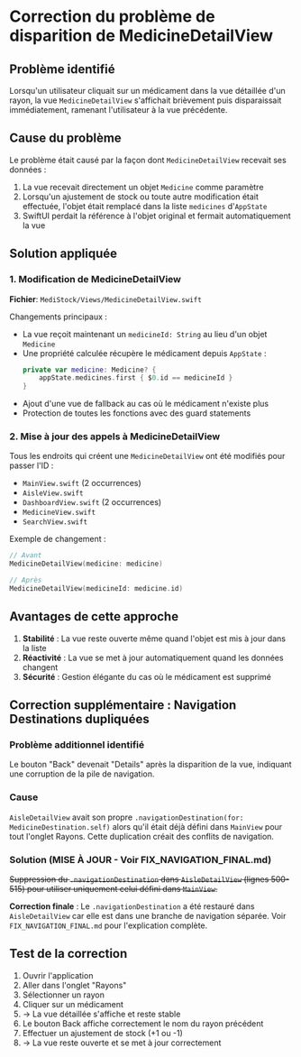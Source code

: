 # Correction du problème de disparition de MedicineDetailView

## Problème identifié
Lorsqu'un utilisateur cliquait sur un médicament dans la vue détaillée d'un rayon, la vue `MedicineDetailView` s'affichait brièvement puis disparaissait immédiatement, ramenant l'utilisateur à la vue précédente.

## Cause du problème
Le problème était causé par la façon dont `MedicineDetailView` recevait ses données :
1. La vue recevait directement un objet `Medicine` comme paramètre
2. Lorsqu'un ajustement de stock ou toute autre modification était effectuée, l'objet était remplacé dans la liste `medicines` d'`AppState`
3. SwiftUI perdait la référence à l'objet original et fermait automatiquement la vue

## Solution appliquée

### 1. Modification de MedicineDetailView
**Fichier**: `MediStock/Views/MedicineDetailView.swift`

Changements principaux :
- La vue reçoit maintenant un `medicineId: String` au lieu d'un objet `Medicine`
- Une propriété calculée récupère le médicament depuis `AppState` : 
  ```swift
  private var medicine: Medicine? {
      appState.medicines.first { $0.id == medicineId }
  }
  ```
- Ajout d'une vue de fallback au cas où le médicament n'existe plus
- Protection de toutes les fonctions avec des guard statements

### 2. Mise à jour des appels à MedicineDetailView
Tous les endroits qui créent une `MedicineDetailView` ont été modifiés pour passer l'ID :
- `MainView.swift` (2 occurrences)
- `AisleView.swift`
- `DashboardView.swift` (2 occurrences)
- `MedicineView.swift`
- `SearchView.swift`

Exemple de changement :
```swift
// Avant
MedicineDetailView(medicine: medicine)

// Après
MedicineDetailView(medicineId: medicine.id)
```

## Avantages de cette approche
1. **Stabilité** : La vue reste ouverte même quand l'objet est mis à jour dans la liste
2. **Réactivité** : La vue se met à jour automatiquement quand les données changent
3. **Sécurité** : Gestion élégante du cas où le médicament est supprimé

## Correction supplémentaire : Navigation Destinations dupliquées

### Problème additionnel identifié
Le bouton "Back" devenait "Details" après la disparition de la vue, indiquant une corruption de la pile de navigation.

### Cause
`AisleDetailView` avait son propre `.navigationDestination(for: MedicineDestination.self)` alors qu'il était déjà défini dans `MainView` pour tout l'onglet Rayons. Cette duplication créait des conflits de navigation.

### Solution (MISE À JOUR - Voir FIX_NAVIGATION_FINAL.md)
~~Suppression du `.navigationDestination` dans `AisleDetailView` (lignes 500-515) pour utiliser uniquement celui défini dans `MainView`.~~

**Correction finale** : Le `.navigationDestination` a été restauré dans `AisleDetailView` car elle est dans une branche de navigation séparée. Voir `FIX_NAVIGATION_FINAL.md` pour l'explication complète.

## Test de la correction
1. Ouvrir l'application
2. Aller dans l'onglet "Rayons"
3. Sélectionner un rayon
4. Cliquer sur un médicament
5. → La vue détaillée s'affiche et reste stable
6. Le bouton Back affiche correctement le nom du rayon précédent
7. Effectuer un ajustement de stock (+1 ou -1)
8. → La vue reste ouverte et se met à jour correctement